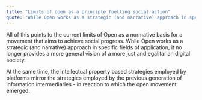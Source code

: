 ```yaml
---
title: "Limits of open as a principle fuelling social action"
quote: "While Open works as a strategic (and narrative) approach in specific fields of application, it no longer provides a more general vision of a more just and egalitarian digital society."
---
```

All of this points to the current limits of Open as a normative basis for a movement that aims to achieve social progress. While Open works as a strategic (and narrative) approach in specific fields of application, it no longer provides a more general vision of a more just and egalitarian digital society.  

At the same time, the intellectual property based strategies employed by platforms mirror the strategies employed by the previous generation of information intermediaries - in reaction to which the open movement emerged.
